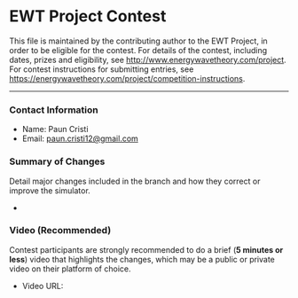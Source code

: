 # EWT Project Contest

This file is maintained by the contributing author to the EWT Project, in order to be eligible for the contest. For details of the contest, including dates, prizes and eligibility, see http://www.energywavetheory.com/project. For contest instructions for submitting entries, see https://energywavetheory.com/project/competition-instructions.

** *
### Contact Information
* Name: Paun Cristi
* Email: paun.cristi12@gmail.com


### Summary of Changes
Detail major changes included in the branch and how they correct or improve the simulator.
* <Your changes>


### Video (Recommended)
Contest participants are strongly recommended to do a brief (**5 minutes or less**) video that highlights the changes, which may be a public or private video on their platform of choice.
* Video URL: <Your video URL>
